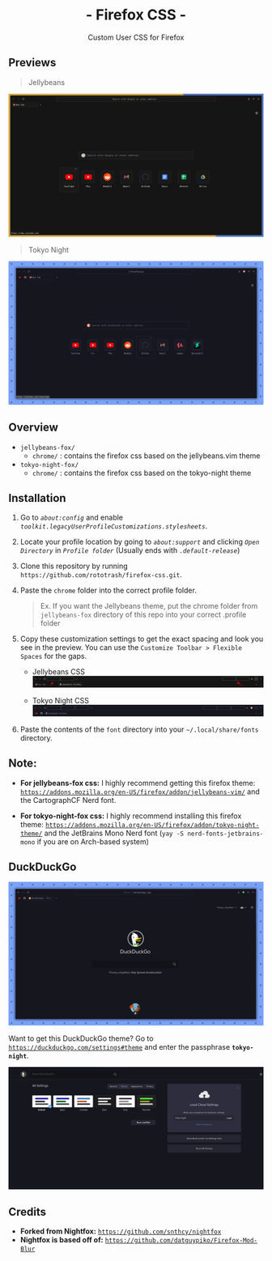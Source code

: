 <div align="center">
<h1>- Firefox CSS -</h1>
Custom User CSS for Firefox
</div>

## Previews
> Jellybeans

![preview](./assets/jellybeans-preview.png)

> Tokyo Night

![preview](./assets/preview.png)

## Overview
- `jellybeans-fox/`
    - `chrome/` : contains the firefox css based on 
the jellybeans.vim theme
- `tokyo-night-fox/`
    - `chrome/` : contains the firefox css based on 
the tokyo-night theme

## Installation

1. Go to *`about:config`* and enable *`toolkit.legacyUserProfileCustomizations.stylesheets`*.

2. Locate your profile location by going to *`about:support`* and clicking *`Open Directory`* in *`Profile folder`* (Usually ends with *`.default-release`*)

3. Clone this repository by running `https://github.com/rototrash/firefox-css.git`.

4. Paste the `chrome` folder into the correct profile folder.
    > Ex. If you want the Jellybeans theme, put the chrome folder from `jellybeans-fox` directory of this repo into your correct .profile folder

5. Copy these customization settings to get the exact spacing and look you see in the preview. You can use the `Customize Toolbar > Flexible Spaces` for the gaps.
    - Jellybeans CSS
    ![spaceing](./assets/jellybeans-spacings.png)

    - Tokyo Night CSS
    ![spacings](./assets/spacings.png)

6. Paste the contents of the `font` directory into your `~/.local/share/fonts` directory.

## Note:
- **For jellybeans-fox css:** 
I highly recommend getting this firefox theme: [`https://addons.mozilla.org/en-US/firefox/addon/jellybeans-vim/`](https://addons.mozilla.org/en-US/firefox/addon/jellybeans-vim/) and the CartographCF Nerd font.

- **For tokyo-night-fox css:**
I highly recommend installing this firefox theme: [`https://addons.mozilla.org/en-US/firefox/addon/tokyo-night-theme/`](https://addons.mozilla.org/en-US/firefox/addon/tokyo-night-theme/) and the JetBrains Mono Nerd font (`yay -S nerd-fonts-jetbrains-mono` if you are on Arch-based system) 


 ## DuckDuckGo
![ddg-theme](./assets/ddg2.png)

Want to get this DuckDuckGo theme? Go to [`https://duckduckgo.com/settings#theme`](https://duckduckgo.com/settings#theme) and enter the passphrase **`tokyo-night`**.

![ddg](./assets/ddg.png)



## Credits

* **Forked from Nightfox:** [`https://github.com/snthcy/nightfox`](https://github.com/snthcy/nightfox)  
* **Nightfox is based off of:** [`https://github.com/datguypiko/Firefox-Mod-Blur`](https://github.com/datguypiko/Firefox-Mod-Blur)
